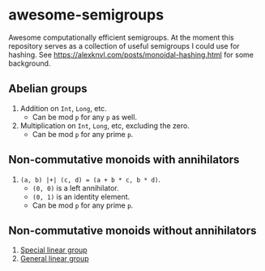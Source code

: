 # awesome-semigroups
Awesome computationally efficient semigroups. At the moment this repository serves as a collection of useful semigroups I could use for hashing. See https://alexknvl.com/posts/monoidal-hashing.html for some background.

## Abelian groups
1. Addition on `Int`, `Long`, etc.
   * Can be mod `p` for any `p` as well.
2. Multiplication on `Int`, `Long`, etc, excluding the zero.
   * Can be mod `p` for any prime `p`.

## Non-commutative monoids with annihilators
1. `(a, b) |+| (c, d) = (a + b * c, b * d)`. 
   * `(0, 0)` is a left annihilator. 
   * `(0, 1)` is an identity element.
   * Can be mod `p` for any prime `p`.

## Non-commutative monoids without annihilators
1. [Special linear group](https://en.wikipedia.org/wiki/Special_linear_group)
2. [General linear group](https://en.wikipedia.org/wiki/General_linear_group)
